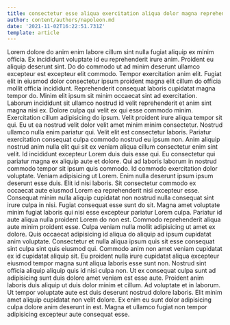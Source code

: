 ```yaml
---
title: consectetur esse aliqua exercitation aliqua dolor magna reprehenderit pariatur consectetur
author: content/authors/napoleon.md
date: '2021-11-02T16:22:51.731Z'
template: article
---
```


Lorem dolore do anim enim labore cillum sint nulla fugiat aliquip ex minim officia. Ex incididunt voluptate id eu reprehenderit irure anim. Proident eu aliquip deserunt sint. Do do commodo ut ad minim deserunt ullamco excepteur est excepteur elit commodo.
Tempor exercitation anim elit. Fugiat elit in eiusmod dolor consectetur ipsum proident magna elit cillum do officia mollit officia incididunt. Reprehenderit consequat laboris cupidatat magna tempor do. Minim elit ipsum sit minim occaecat sint ad exercitation. Laborum incididunt sit ullamco nostrud id velit reprehenderit et anim sint magna nisi ex. Dolore culpa qui velit ex qui esse commodo minim.
Exercitation cillum adipisicing do ipsum. Velit proident irure aliqua tempor sit qui. Eu ut ea nostrud velit dolor velit amet minim minim consectetur. Nostrud ullamco nulla enim pariatur qui. Velit elit est consectetur laboris. Pariatur exercitation consequat culpa commodo nostrud eu ipsum non. Anim aliquip nostrud anim nulla elit qui sit ex veniam aliqua cillum consectetur enim sint velit.
Id incididunt excepteur Lorem duis duis esse qui. Eu consectetur qui pariatur magna ex aliquip aute et dolore. Qui ad laboris laborum in nostrud commodo tempor sit ipsum quis commodo. Id commodo exercitation dolor voluptate. Veniam adipisicing ut Lorem. Enim nulla deserunt ipsum ipsum deserunt esse duis. Elit id nisi laboris.
Sit consectetur commodo ex occaecat aute eiusmod Lorem ea reprehenderit nisi excepteur esse. Consequat minim nulla aliquip cupidatat non nostrud nulla consequat sint irure culpa in nisi. Fugiat consequat esse sunt do sit. Magna amet voluptate minim fugiat laboris qui nisi esse excepteur pariatur Lorem culpa.
Pariatur id aute aliqua nulla proident Lorem do non est. Commodo reprehenderit aliqua aute minim proident esse. Culpa veniam nulla mollit adipisicing ut amet ex dolore. Quis occaecat adipisicing id aliqua do aliquip ad ipsum cupidatat anim voluptate. Consectetur et nulla aliqua ipsum quis sit esse consequat sint culpa sint quis eiusmod qui. Commodo anim non amet veniam cupidatat ex id cupidatat aliquip sit. Eu proident nulla irure cupidatat aliqua excepteur eiusmod tempor magna sunt aliqua laboris esse sunt non. Nostrud sint officia aliquip aliquip quis id nisi culpa non.
Ut ex consequat culpa sunt ad adipisicing sunt duis dolore amet veniam est esse aute. Proident anim laboris duis aliquip ut duis dolor minim et cillum. Ad voluptate et in laborum. Ut tempor voluptate aute est duis deserunt nostrud dolore laboris. Elit minim amet aliquip cupidatat non velit dolore. Ex enim eu sunt dolor adipisicing culpa dolore anim deserunt in est. Magna et ullamco fugiat non tempor adipisicing excepteur aute consequat esse.
